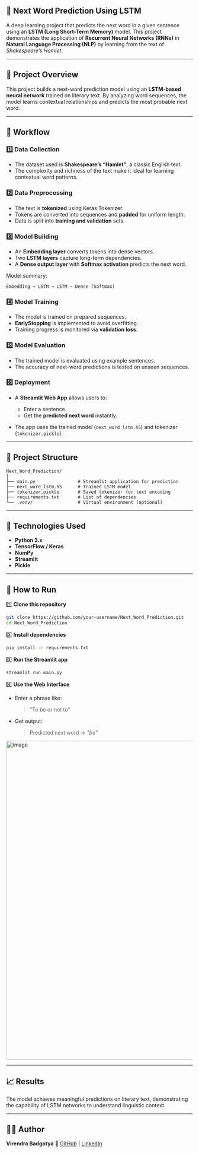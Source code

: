 ## 🧠 Next Word Prediction Using LSTM

A deep learning project that predicts the next word in a given sentence using an **LSTM (Long Short-Term Memory)** model.
This project demonstrates the application of **Recurrent Neural Networks (RNNs)** in **Natural Language Processing (NLP)** by learning from the text of *Shakespeare’s Hamlet*.

---

## 📘 Project Overview

This project builds a next-word prediction model using an **LSTM-based neural network** trained on literary text.
By analyzing word sequences, the model learns contextual relationships and predicts the most probable next word.

---

## 🧩 Workflow

### 1️⃣ Data Collection

* The dataset used is **Shakespeare’s “Hamlet”**, a classic English text.
* The complexity and richness of the text make it ideal for learning contextual word patterns.

### 2️⃣ Data Preprocessing

* The text is **tokenized** using Keras Tokenizer.
* Tokens are converted into sequences and **padded** for uniform length.
* Data is split into **training and validation** sets.

### 3️⃣ Model Building

* An **Embedding layer** converts tokens into dense vectors.
* Two **LSTM layers** capture long-term dependencies.
* A **Dense output layer** with **Softmax activation** predicts the next word.

Model summary:

```
Embedding → LSTM → LSTM → Dense (Softmax)
```

### 4️⃣ Model Training

* The model is trained on prepared sequences.
* **EarlyStopping** is implemented to avoid overfitting.
* Training progress is monitored via **validation loss**.

### 5️⃣ Model Evaluation

* The trained model is evaluated using example sentences.
* The accuracy of next-word predictions is tested on unseen sequences.

### 6️⃣ Deployment

* A **Streamlit Web App** allows users to:

  * Enter a sentence.
  * Get the **predicted next word** instantly.
* The app uses the trained model (`next_word_lstm.h5`) and tokenizer (`tokenizer.pickle`).

---

## 📂 Project Structure

```
Next_Word_Prediction/
│
├── main.py                # Streamlit application for prediction
├── next_word_lstm.h5      # Trained LSTM model
├── tokenizer.pickle       # Saved tokenizer for text encoding
├── requirements.txt       # List of dependencies
└── .venv/                 # Virtual environment (optional)
```

---

## 🧠 Technologies Used

* **Python 3.x**
* **TensorFlow / Keras**
* **NumPy**
* **Streamlit**
* **Pickle**

---

## 🚀 How to Run

1️⃣ **Clone this repository**

```bash
git clone https://github.com/your-username/Next_Word_Prediction.git
cd Next_Word_Prediction
```

2️⃣ **Install dependencies**

```bash
pip install -r requirements.txt
```

3️⃣ **Run the Streamlit app**

```bash
streamlit run main.py
```

4️⃣ **Use the Web Interface**

* Enter a phrase like:

  > "To be or not to"
* Get output:

  > Predicted next word → *"be"*

 <img width="1545" height="860" alt="image" src="https://github.com/user-attachments/assets/e6b0cb5f-7ed8-4170-a275-a4cf47982e7d" />


---

## 📈 Results

The model achieves meaningful predictions on literary text, demonstrating the capability of LSTM networks to understand linguistic context.

---

## 🧑‍💻 Author

**Virendra Badgotya**
🔗 [GitHub](https://github.com/vir123-devf) | [LinkedIn](https://www.linkedin.com/in/virendra-badgotya-ai/)
